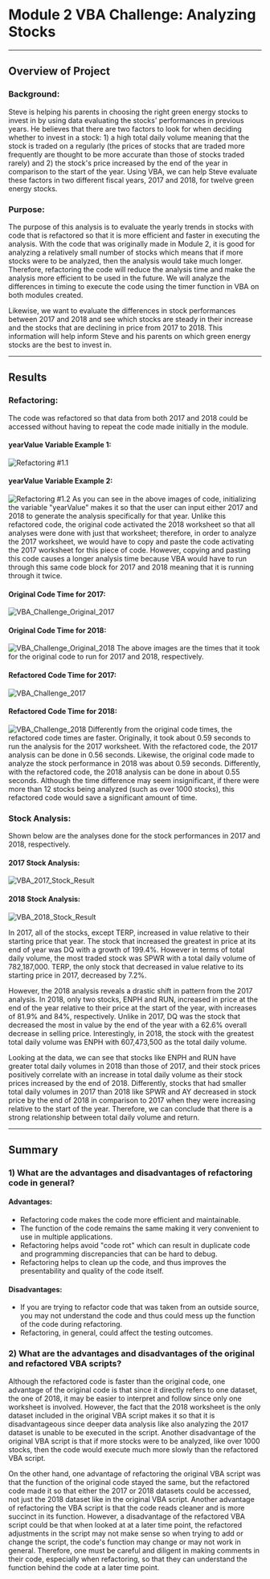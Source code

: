 # Module 2 VBA Challenge: Analyzing Stocks
---
## Overview of Project
### Background:
Steve is helping his parents in choosing the right green energy stocks to invest in by using data evaluating the stocks' performances in previous years. He believes that there are two factors to look for when deciding whether to invest in a stock: 1) a high total daily volume meaning that the stock is traded on a regularly (the prices of stocks that are traded more frequently are thought to be more accurate than those of stocks traded rarely) and 2) the stock's price increased by the end of the year in comparison to the start of the year. Using VBA, we can help Steve evaluate these factors in two different fiscal years, 2017 and 2018, for twelve green energy stocks.
### Purpose:
The purpose of this analysis is to evaluate the yearly trends in stocks with code that is refactored so that it is more efficient and faster in executing the analysis. With the code that was originally made in Module 2, it is good for analyzing a relatively small number of stocks which means that if more stocks were to be analyzed, then the analysis would take much longer. Therefore, refactoring the code will reduce the analysis time and make the analysis more efficient to be used in the future. We will analyze the differences in timing to execute the code using the timer function in VBA on both modules created.

Likewise, we want to evaluate the differences in stock performances between 2017 and 2018 and see which stocks are steady in their increase and the stocks that are declining in price from 2017 to 2018. This information will help inform Steve and his parents on which green energy stocks are the best to invest in.

---
## Results
### Refactoring:
The code was refactored so that data from both 2017 and 2018 could be accessed without having to repeat the code made initially in the module.
#### yearValue Variable Example 1:
![Refactoring #1.1](https://github.com/mbroad1/stock-analysis/blob/main/VBA%20Challenge%20Resources/Refactoring%20%231.1.png)
#### yearValue Variable Example 2:
![Refactoring #1.2](https://github.com/mbroad1/stock-analysis/blob/main/VBA%20Challenge%20Resources/Refactoring%20%231.2.png)
As you can see in the above images of code, initializing the variable "yearValue" makes it so that the user can input either 2017 and 2018 to generate the analysis specifically for that year. Unlike this refactored code, the original code activated the 2018 worksheet so that all analyses were done with just that worksheet; therefore, in order to analyze the 2017 worksheet, we would have to copy and paste the code activating the 2017 worksheet for this piece of code. However, copying and pasting this code causes a longer analysis time because VBA would have to run through this same code block for 2017 and 2018 meaning that it is running through it twice.
#### Original Code Time for 2017:
![VBA_Challenge_Original_2017](https://github.com/mbroad1/stock-analysis/blob/main/VBA%20Challenge%20Resources/VBA_Challenge_2017_Original.png)
#### Original Code Time for 2018:
![VBA_Challenge_Original_2018](https://github.com/mbroad1/stock-analysis/blob/main/VBA%20Challenge%20Resources/VBA_Challenge_2018_Original.png)
The above images are the times that it took for the original code to run for 2017 and 2018, respectively.
#### Refactored Code Time for 2017:
![VBA_Challenge_2017](https://github.com/mbroad1/stock-analysis/blob/main/VBA%20Challenge%20Resources/VBA_Challenge_2017.png)
#### Refactored Code Time for 2018:
![VBA_Challenge_2018](https://github.com/mbroad1/stock-analysis/blob/main/VBA%20Challenge%20Resources/VBA_Challenge_2018.png)
Differently from the original code times, the refactored code times are faster. Originally, it took about 0.59 seconds to run the analysis for the 2017 worksheet. With the refactored code, the 2017 analysis can be done in 0.56 seconds. Likewise, the original code made to analyze the stock performance in 2018 was about 0.59 seconds. Differently, with the refactored code, the 2018 analysis can be done in about 0.55 seconds. Although the time difference may seem insignificant, if there were more than 12 stocks being analyzed (such as over 1000 stocks), this refactored code would save a significant amount of time.

### Stock Analysis:
Shown below are the analyses done for the stock performances in 2017 and 2018, respectively.
#### 2017 Stock Analysis:
![VBA_2017_Stock_Result](https://github.com/mbroad1/stock-analysis/blob/main/VBA%20Challenge%20Resources/VBA_2017_Stock_Result.png)
#### 2018 Stock Analysis:
![VBA_2018_Stock_Result](https://github.com/mbroad1/stock-analysis/blob/main/VBA%20Challenge%20Resources/VBA_2018_Stock_Result.png)

In 2017, all of the stocks, except TERP, increased in value relative to their starting price that year. The stock that increased the greatest in price at its end of year was DQ with a growth of 199.4%. However in terms of total daily volume, the most traded stock was SPWR with a total daily volume of 782,187,000. TERP, the only stock that decreased in value relative to its starting price in 2017, decreased by 7.2%.

However, the 2018 analysis reveals a drastic shift in pattern from the 2017 analysis. In 2018, only two stocks, ENPH and RUN, increased in price at the end of the year relative to their price at the start of the year, with increases of 81.9% and 84%, respectively. Unlike in 2017, DQ was the stock that decreased the most in value by the end of the year with a 62.6% overall decrease in selling price. Interestingly, in 2018, the stock with the greatest total daily volume was ENPH with 607,473,500 as the total daily volume. 

Looking at the data, we can see that stocks like ENPH and RUN have greater total daily volumes in 2018 than those of 2017, and their stock prices positively correlate with an increase in total daily volume as their stock prices increased by the end of 2018. Differently, stocks that had smaller total daily volumes in 2017 than 2018 like SPWR and AY decreased in stock price by the end of 2018 in comparison to 2017 when they were increasing relative to the start of the year. Therefore, we can conclude that there is a strong relationship between total daily volume and return.

---
## Summary

### 1) What are the advantages and disadvantages of refactoring code in general?

#### Advantages:
- Refactoring code makes the code more efficient and maintainable.
- The function of the code remains the same making it very convenient to use in multiple applications.
- Refactoring helps avoid "code rot" which can result in duplicate code and programming discrepancies that can be hard to debug.
- Refactoring helps to clean up the code, and thus improves the presentability and quality of the code itself.

#### Disadvantages:
- If you are trying to refactor code that was taken from an outside source, you may not understand the code and thus could mess up the function of the code during refactoring.
- Refactoring, in general, could affect the testing outcomes.

### 2) What are the advantages and disadvantages of the original and refactored VBA scripts?

Although the refactored code is faster than the original code, one advantage of the original code is that since it directly refers to one dataset, the one of 2018, it may be easier to interpret and follow since only one worksheet is involved. However, the fact that the 2018 worksheet is the only dataset included in the original VBA script makes it so that it is disadvantageous since deeper data analysis like also analyzing the 2017 dataset is unable to be executed in the script. Another disadvantage of the original VBA script is that if more stocks were to be analyzed, like over 1000 stocks, then the code would execute much more slowly than the refactored VBA script.

On the other hand, one advantage of refactoring the original VBA script was that the function of the original code stayed the same, but the refactored code made it so that either the 2017 or 2018 datasets could be accessed, not just the 2018 dataset like in the original VBA script. Another advantage of refactoring the VBA script is that the code reads cleaner and is more succinct in its function. However, a disadvantage of the refactored VBA script could be that when looked at at a later time point, the refactored adjustments in the script may not make sense so when trying to add or change the script, the code's function may change or may not work in general. Therefore, one must be careful and diligent in making comments in their code, especially when refactoring, so that they can understand the function behind the code at a later time point.
